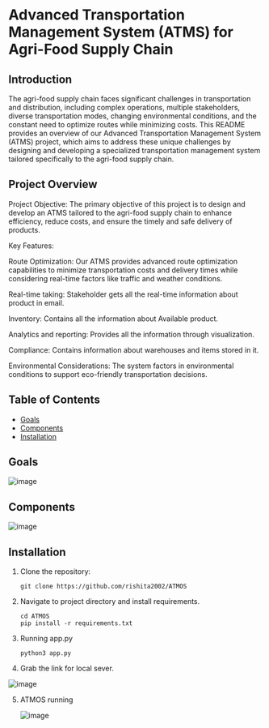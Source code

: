 # Advanced Transportation Management System (ATMS) for Agri-Food Supply Chain

## Introduction
The agri-food supply chain faces significant challenges in transportation and distribution, including complex operations, multiple stakeholders, diverse transportation modes, changing environmental conditions, and the constant need to optimize routes while minimizing costs. This README provides an overview of our Advanced Transportation Management System (ATMS) project, which aims to address these unique challenges by designing and developing a specialized transportation management system tailored specifically to the agri-food supply chain.

## Project Overview
Project Objective: The primary objective of this project is to design and develop an ATMS tailored to the agri-food supply chain to enhance efficiency, reduce costs, and ensure the timely and safe delivery of products.

Key Features:

Route Optimization: Our ATMS provides advanced route optimization capabilities to minimize transportation costs and delivery times while considering real-time factors like traffic and weather conditions.

Real-time taking: Stakeholder gets all the real-time information about product in email.

Inventory: Contains all the information about Available product.

Analytics and reporting: Provides all the information through visualization.

Compliance: Contains information about warehouses and items stored in it.

Environmental Considerations: The system factors in environmental conditions to support eco-friendly transportation decisions.

## Table of Contents
- [Goals](#Goals)
- [Components](#Components)
- [Installation](#installation)

## Goals

![image](https://github.com/rishita2002/ATMOS/assets/78408338/e0fde86a-76ce-4b00-b5c0-9b65c0e975f6)


## Components

![image](https://github.com/rishita2002/ATMOS/assets/78408338/4508af07-56c4-44de-980d-c3deb2b3beeb)

## Installation

1. Clone the repository:
   ```
   git clone https://github.com/rishita2002/ATMOS
   ```

2. Navigate to project directory and install requirements.

   ```
   cd ATMOS
   pip install -r requirements.txt
   ```

3. Running app.py
   ```
   python3 app.py
   ```

4. Grab the link for local sever.

![image](https://github.com/rishita2002/ATMOS/assets/78408338/ab86776d-13c5-4f28-a929-406f8d2fb94e)

5. ATMOS running
   
   ![image](https://github.com/rishita2002/ATMOS/assets/78408338/acbdce18-e361-483d-96e3-005b7fbacb7d)
